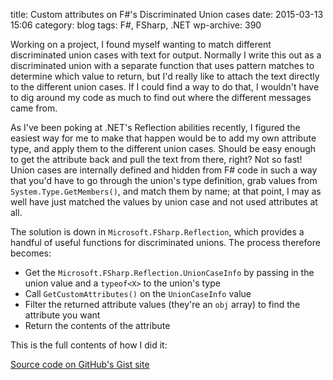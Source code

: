 title: Custom attributes on F#'s Discriminated Union cases
date: 2015-03-13 15:06
category: blog
tags: F#, FSharp, .NET
wp-archive: 390

Working on a project, I found myself wanting to match different discriminated
union cases with text for output. Normally I write this out as a discriminated
union with a separate function that uses pattern matches to determine which
value to return, but I'd really like to attach the text directly to the
different union cases. If I could find a way to do that, I wouldn't have to dig
around my code as much to find out where the different messages came from.

As I've been poking at .NET's Reflection abilities recently, I figured the
easiest way for me to make that happen would be to add my own attribute type,
and apply them to the different union cases. Should be easy enough to get the
attribute back and pull the text from there, right? Not so fast! Union cases are
internally defined and hidden from F# code in such a way that you'd have to go
through the union's type definition, grab values from
`System.Type.GetMembers()`, and match them by name; at that point, I may as well
have just matched the values by union case and not used attributes at all.

The solution is down in `Microsoft.FSharp.Reflection`, which provides a handful
of useful functions for discriminated unions. The process therefore becomes:

* Get the `Microsoft.FSharp.Reflection.UnionCaseInfo` by passing in the union
  value and a `typeof<X>` to the union's type
* Call `GetCustomAttributes()` on the `UnionCaseInfo` value
* Filter the returned attribute values (they're an `obj` array) to find the
  attribute you want
* Return the contents of the attribute

This is the full contents of how I did it:

<noscript>
<a href="https://gist.github.com/amazingant/7135f89daf6e6bd2a105">Source code on
GitHub's Gist site</a>
</noscript>
<script
src="https://gist.github.com/amazingant/7135f89daf6e6bd2a105.js?file=Errors.fs"
type="text/javascript"></script>
